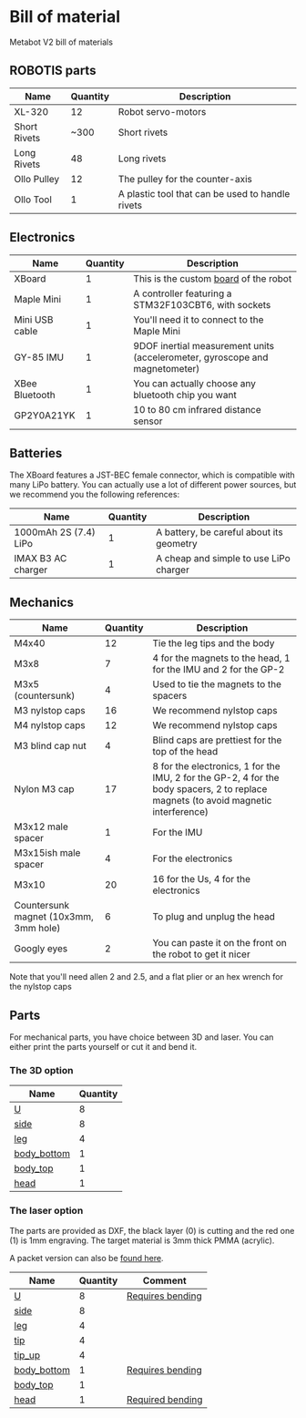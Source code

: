 # Bill of material

Metabot V2 bill of materials

## ROBOTIS parts

Name                   | Quantity | Description                  
-----------------------|----------|----------------------------------
XL-320                 | 12       | Robot servo-motors
Short Rivets           | ~300     | Short rivets
Long Rivets            | 48       | Long rivets
Ollo Pulley            | 12       | The pulley for the counter-axis
Ollo Tool              | 1        | A plastic tool that can be used to handle rivets

## Electronics

Name                   | Quantity | Description                  
-----------------------|----------|----------------------------------
XBoard                 | 1        | This is the custom [board](/electronics/) of the robot
Maple Mini             | 1        | A controller featuring a STM32F103CBT6, with sockets
Mini USB cable         | 1        | You'll need it to connect to the Maple Mini
GY-85 IMU              | 1        | 9DOF inertial measurement units (accelerometer, gyroscope and magnetometer)
XBee Bluetooth         | 1        | You can actually choose any bluetooth chip you want
GP2Y0A21YK             | 1        | 10 to 80 cm infrared distance sensor

## Batteries

The XBoard features a JST-BEC female connector, which is compatible with many LiPo battery.
You can actually use a lot of different power sources, but we recommend you the following references:

Name                   | Quantity | Description                  
-----------------------|----------|----------------------------------
1000mAh 2S (7.4) LiPo  | 1        | A battery, be careful about its geometry
IMAX B3 AC charger     | 1        | A cheap and simple to use LiPo charger

## Mechanics

Name                   | Quantity | Description                  
-----------------------|----------|----------------------------------
M4x40                  | 12        | Tie the leg tips and the body
M3x8                   | 7        | 4 for the magnets to the head, 1 for the IMU and 2 for the GP-2
M3x5 (countersunk)     | 4        | Used to tie the magnets to the spacers
M3 nylstop caps        | 16       | We recommend nylstop caps
M4 nylstop caps        | 12       | We recommend nylstop caps
M3 blind cap nut       | 4        | Blind caps are prettiest for the top of the head
Nylon M3 cap           | 17       | 8 for the electronics, 1 for the IMU, 2 for the GP-2, 4 for the body spacers, 2 to replace magnets (to avoid magnetic interference)
M3x12 male spacer      | 1        | For the IMU
M3x15ish male spacer      | 4        | For the electronics
M3x10                  | 20        | 16 for the Us, 4 for the electronics 
Countersunk magnet (10x3mm, 3mm hole) | 6        | To plug and unplug the head
Googly eyes            | 2        | You can paste it on the front on the robot to get it nicer

Note that you'll need allen 2 and 2.5, and a flat plier or an hex wrench for the nylstop caps

## Parts

For mechanical parts, you have choice between 3D and laser. You can either print the
parts yourself or cut it and bend it.

### The 3D option

Name                   | Quantity 
-----------------------|----------
[U](/mechanics/3d/u.stl) | 8      
[side](/mechanics/3d/side.stl) | 8
[leg](/mechanics/3d/leg.stl) | 4
[body_bottom](/mechanics/3d/body_bottom.stl) | 1
[body_top](/mechanics/3d/body_top.stl) | 1
[head](/mechanics/3d/head.stl) | 1

### The laser option

The parts are provided as DXF, the black layer (0) is cutting and the red one (1)
is 1mm engraving. The target material is 3mm thick PMMA (acrylic).

A packet version can also be [found here](/mechanics/laser/metabot.dxf).

Name                   | Quantity | Comment
-----------------------|----------|-------------
[U](/mechanics/laser/parts/u.dxf) | 8 | [Requires bending](/mechanics/laser/doc/u_bending.pdf)
[side](/mechanics/laser/parts/side.dxf) | 8 | 
[leg](/mechanics/laser/parts/leg.dxf) | 4 |
[tip](/mechanics/laser/parts/tip.dxf) | 4 |
[tip_up](/mechanics/laser/parts/tip_up.dxf) | 4 |
[body_bottom](/mechanics/laser/parts/body_bottom.dxf) | 1 | [Requires bending](/mechanics/laser/doc/body_bending.pdf)
[body_top](/mechanics/laser/parts/body_top.dxf) | 1
[head](/mechanics/laser/parts/head.dxf) | 1 | [Required bending](/mechanics/laser/doc/head_bending.pdf)



